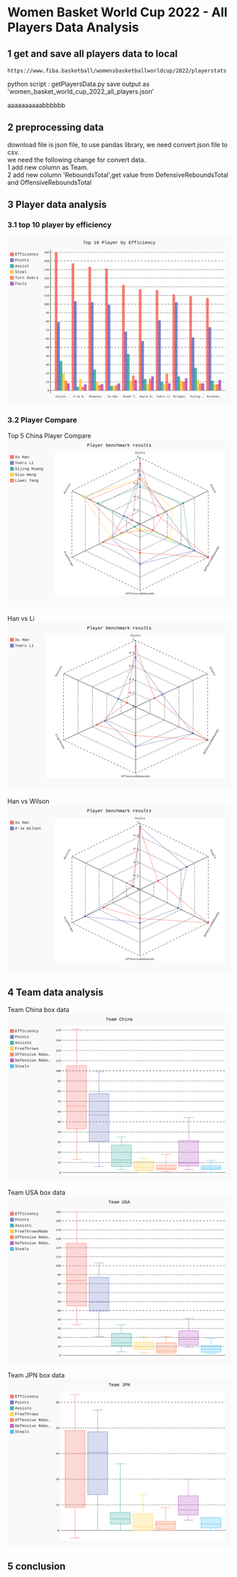 # Women Basket World Cup 2022 - All Players Data Analysis

## 1 get and save all players data to local
    https://www.fiba.basketball/womensbasketballworldcup/2022/playerstats
  python script : getPlayersData.py save output as 'women_basket_world_cup_2022_all_players.json'  
  

aaaaaaaaaabbbbbb

## 2 preprocessing data
   download file is json file, to use pandas library, we need convert json file to csv.\
   we need the following change for convert data.\
   1 add new column as Team.\
   2 add new column 'ReboundsTotal',get value from DefensiveReboundsTotal and OffensiveReboundsTotal

## 3 Player data analysis
### 3.1 top 10 player by efficiency 
![top 10 player by Efficiency](chart/top10playerByEfficiency.svg)

### 3.2 Player Compare 
Top 5 China Player Compare
![player top5 China player](chart/playerBenchmarkCHNTop5.svg)

Han vs Li
![player Han vs LI](chart/playerBenchmarkHanVsLi.svg)

Han vs Wilson
![player Han vs Wilson](chart/playerBenchmarkHanVsWilson.svg)

## 4 Team data analysis
Team China box data
![Team China](chart/teamCHNBenchmark.svg)

Team USA box data
![Team USA](chart/teamUSABenchmark.svg)

Team JPN box data
![Team JPN](chart/teamJPNBenchmark.svg)

## 5 conclusion

